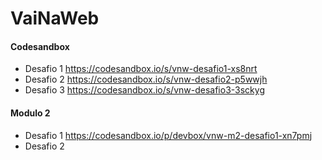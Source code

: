 # VaiNaWeb

#### Codesandbox
+ Desafio 1 https://codesandbox.io/s/vnw-desafio1-xs8nrt
+ Desafio 2 https://codesandbox.io/s/vnw-desafio2-p5wwjh
+ Desafio 3 https://codesandbox.io/s/vnw-desafio3-3sckyg

#### Modulo 2

+ Desafio 1 https://codesandbox.io/p/devbox/vnw-m2-desafio1-xn7pmj
+ Desafio 2 

